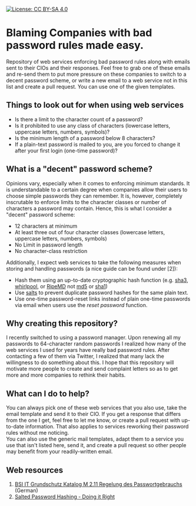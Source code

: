 [![License: CC BY-SA 4.0](https://img.shields.io/badge/License-CC%20BY--SA%204.0-lightgrey.svg)](http://creativecommons.org/licenses/by-sa/4.0/)

# Blaming Companies with bad password rules made easy.
Repository of web services enforcing bad password rules along with emails sent to their CIOs and their responses. Feel free to grab one of these emails and re-send them to put more pressure on these companies to switch to a decent password scheme, or write a new email to a web service not in this list and create a pull request. You can use one of the given templates.

## Things to look out for when using web services

* Is there a limit to the character count of a password?
* Is it prohibited to use any class of characters (lowercase letters, uppercase letters, numbers, symbols)?
* Is the minimum length of a password below 8 characters?
* If a plain-text password is mailed to you, are you forced to change it after your first login (one-time password)?

## What is a "decent" password scheme?
Opinions vary, especially when it comes to enforcing minimum standards. It is understandable to a certain degree when companies allow their users to choose simple passwords they can remember. It is, however, completely inscrutable to enforce limits to the character classes or number of characters a password may contain. Hence, this is what I consider a "decent" password scheme:
* 12 characters at minimum
* At least three out of four character classes (lowercase letters, uppercase letters, numbers, symbols)
* No Limit in password length
* No character-class restriction 

Additionally, I expect web services to take the following measures when storing and handling passwords (a nice guide can be found under [2]):
* Hash them using an up-to-date cryptographic hash function (e.g. [sha3](https://en.wikipedia.org/wiki/SHA-3), [whirlpool](https://en.wikipedia.org/wiki/Whirlpool_(cryptography)), or [RipeMD](https://en.wikipedia.org/wiki/RIPEMD) not [md5](https://en.wikipedia.org/wiki/MD5) or [sha1](https://en.wikipedia.org/wiki/SHA-1))
* Use [salts](https://en.wikipedia.org/wiki/Salt_(cryptography)) to prevent duplicate password hashes for the same plain text.
* Use one-time password-reset links instead of plain one-time passwords via email when users use the _reset password_ function.

## Why creating this repository?
I recently switched to using a password manager. Upon renewing all my passwords to 64-character random passwords I realized how many of the web services I used for years have really bad password rules. After contacting a few of them via Twitter, I realized that many lack the willingness to do something about this. I hope that this repository will motivate more people to create and send complaint letters so as to get more and more companies to rethink their habits.

## What can I do to help?
You can always pick one of these web services that you also use, take the email template and send it to their CIO. If you get a response that differs from the one I get, feel free to let me know, or create a pull request with up-to-date information. That also applies to services reworking their password rules without me noticing.  
You can also use the generic mail templates, adapt them to a service you use that isn't listed here, send it, and create a pull request so other people may benefit from your readily-written email.

## Web resources 

1. [BSI IT Grundschutz Katalog M 2.11 Regelung des Passwortgebrauchs](https://www.bsi.bund.de/DE/Themen/ITGrundschutz/ITGrundschutzKataloge/Inhalt/_content/m/m02/m02011.html) (German)
2. [Salted Password Hashing - Doing it Right](https://crackstation.net/hashing-security.htm)
